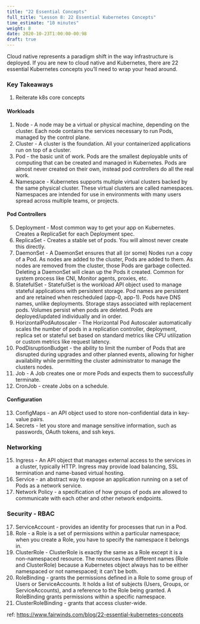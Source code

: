 ```yaml
---
title: "22 Essential Concepts"
full_title: "Lesson 8: 22 Essential Kubernetes Concepts"
time_estimate: "10 minutes"
weight: 8
date: 2020-10-23T1:00:00-00:98
draft: true
---
```


Cloud native represents a paradigm shift in the way infrastructure is deployed. If you are new to cloud native and Kubernetes, there are 22 essential Kubernetes concepts you’ll need to wrap your head around. 

### Key Takeaways

1. Reiterate k8s core concepts

#### Workloads

1. Node - A node may be a virtual or physical machine, depending on the cluster. Each node contains the services necessary to run Pods, managed by the control plane.
1. Cluster - A cluster is the foundation. All your containerized applications run on top of a cluster.
1. Pod - the basic unit of work. Pods are the smallest deployable units of computing that can be created and managed in Kubernetes. Pods are almost never created on their own, instead pod controllers do all the real work.
1. Namespace - Kubernetes supports multiple virtual clusters backed by the same physical cluster. These virtual clusters are called namespaces. Namespaces are intended for use in environments with many users spread across multiple teams, or projects.


#### Pod Controllers
5. Deployment - Most common way to get your app on Kubernetes. Creates a ReplicaSet for each Deployment spec.
5. ReplicaSet -  Creates a stable set of pods. You will almost never create this directly. 
5. DaemonSet - A DaemonSet ensures that all (or some) Nodes run a copy of a Pod. As nodes are added to the cluster, Pods are added to them. As nodes are removed from the cluster, those Pods are garbage collected. Deleting a DaemonSet will clean up the Pods it created. Common for system process like CNI, Monitor agents, proxies, etc.
5. StatefulSet - StatefulSet is the workload API object used to manage stateful applications with persistent storage. Pod names are persistent and are retained when rescheduled (app-0, app-1). Pods have DNS names, unlike deployments. Storage stays associated with replacement pods. Volumes persist when pods are deleted. Pods are deployed/updated individually and in order.
5. HorizontalPodAutoscaler - The Horizontal Pod Autoscaler automatically scales the number of pods in a replication controller, deployment, replica set or stateful set based on standard metrics like CPU utilization or custom metrics like request latency.
5. PodDisruptionBudget - the ability to limit the number of Pods that are disrupted during upgrades and other planned events, allowing for higher availability while permitting the cluster administrator to manage the clusters nodes.
5. Job - A Job creates one or more Pods and expects them to successfully terminate.
5. CronJob - create Jobs on a schedule.


#### Configuration
13. ConfigMaps - an API object used to store non-confidential data in key-value pairs.
14. Secrets - let you store and manage sensitive information, such as passwords, OAuth tokens, and ssh keys.

### Networking
15. Ingress - An API object that manages external access to the services in a cluster, typically HTTP. Ingress may provide load balancing, SSL termination and name-based virtual hosting.
16. Service - an abstract way to expose an application running on a set of Pods as a network service.
17. Network Policy - a specification of how groups of pods are allowed to communicate with each other and other network endpoints.

### Security -  RBAC 

17. ServiceAccount - provides an identity for processes that run in a Pod.
19. Role - a Role is a set of permissions within a particular namespace; when you create a Role, you have to specify the namespace it belongs in.
20. ClusterRole - ClusterRole is exactly the same as a Role except it is a non-namespaced resource. The resources have different names (Role and ClusterRole) because a Kubernetes object always has to be either namespaced or not namespaced; it can't be both.
21. RoleBinding - grants the permissions defined in a Role to some group of Users or ServiceAccounts. It holds a list of subjects (Users, Groups, or ServiceAccounts), and a reference to the Role being granted. A RoleBinding grants permissions within a specific namespace. 
22. ClusterRoleBinding - grants that access cluster-wide.

ref: https://www.fairwinds.com/blog/22-essential-kubernetes-concepts